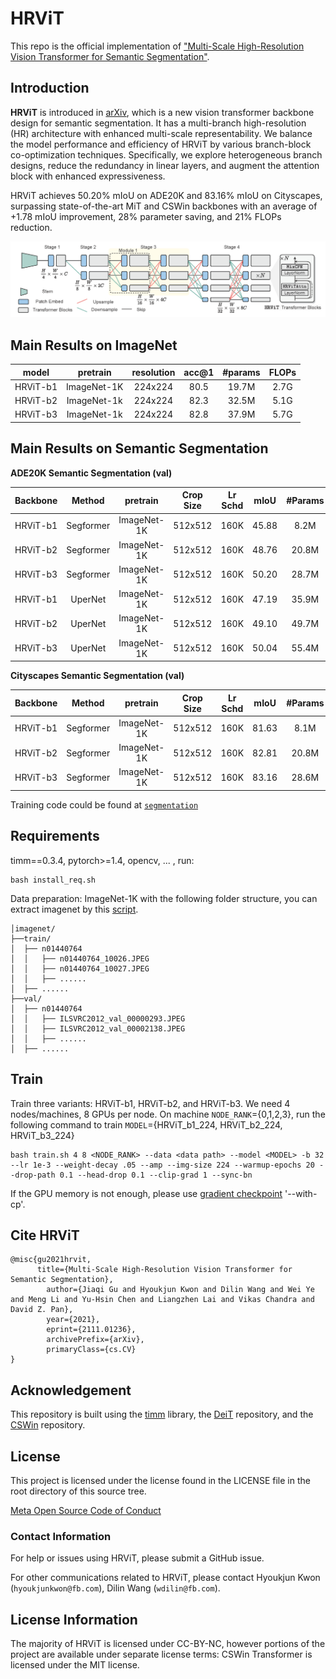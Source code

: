 # HRViT

This repo is the official implementation of ["Multi-Scale High-Resolution Vision Transformer for Semantic Segmentation"](https://arxiv.org/abs/2111.01236).

## Introduction

**HRViT** is introduced in [arXiv](https://arxiv.org/abs/2111.01236), which is a new vision transformer backbone design for semantic segmentation. It has a multi-branch high-resolution (HR) architecture with enhanced multi-scale representability. We balance the model performance and efficiency of HRViT by various branch-block co-optimization techniques. Specifically, we explore heterogeneous branch designs, reduce the redundancy in linear layers, and augment the attention block with enhanced expressiveness.

HRViT achieves 50.20% mIoU on ADE20K and 83.16% mIoU on Cityscapes, surpassing state-of-the-art MiT and CSWin backbones with an average of +1.78 mIoU improvement, 28% parameter saving, and 21% FLOPs reduction.

![teaser](teaser.png)

## Main Results on ImageNet

| model | pretrain | resolution | acc@1 | #params | FLOPs |
|:---:  | :---:    |  :---:     | :---: |   :---: | :---: |
| HRViT-b1 | ImageNet-1K  | 224x224 | 80.5 | 19.7M  | 2.7G  |
| HRViT-b2 | ImageNet-1k  | 224x224 | 82.3 | 32.5M  | 5.1G  |
| HRViT-b3 | ImageNet-1k  | 224x224 | 82.8 | 37.9M  | 5.7G |


## Main Results on Semantic Segmentation

**ADE20K Semantic Segmentation (val)**

| Backbone | Method | pretrain | Crop Size | Lr Schd | mIoU | #Params | FLOPs |
| :---: | :---: | :---: | :---: | :---: | :---: | :---: | :---: |
| HRViT-b1 | Segformer | ImageNet-1K | 512x512 | 160K | 45.88 | 8.2M | 14.6G |
| HRViT-b2 | Segformer | ImageNet-1K | 512x512 | 160K | 48.76 | 20.8M | 28.0G |
| HRViT-b3 | Segformer | ImageNet-1K | 512x512 | 160K | 50.20 | 28.7M | 67.9G |
| HRViT-b1 | UperNet | ImageNet-1K | 512x512 | 160K | 47.19 | 35.9M | 219G |
| HRViT-b2 | UperNet | ImageNet-1K | 512x512 | 160K | 49.10 | 49.7M | 233G |
| HRViT-b3 | UperNet | ImageNet-1K | 512x512 | 160K | 50.04 | 55.4M | 236G |


**Cityscapes Semantic Segmentation (val)**

| Backbone | Method | pretrain | Crop Size | Lr Schd | mIoU | #Params | FLOPs |
| :---: | :---: | :---: | :---: | :---: | :---: | :---: | :---: |
| HRViT-b1 | Segformer | ImageNet-1K | 512x512 | 160K | 81.63 | 8.1M | 14.1G |
| HRViT-b2 | Segformer | ImageNet-1K | 512x512 | 160K | 82.81 | 20.8M | 27.4G |
| HRViT-b3 | Segformer | ImageNet-1K | 512x512 | 160K | 83.16 | 28.6M | 66.8G |


Training code could be found at [`segmentation`](segmentation)

## Requirements

timm==0.3.4, pytorch>=1.4, opencv, ... , run:

```
bash install_req.sh
```

Data preparation: ImageNet-1K with the following folder structure, you can extract imagenet by this [script](https://gist.github.com/BIGBALLON/8a71d225eff18d88e469e6ea9b39cef4).

```
│imagenet/
├──train/
│  ├── n01440764
│  │   ├── n01440764_10026.JPEG
│  │   ├── n01440764_10027.JPEG
│  │   ├── ......
│  ├── ......
├──val/
│  ├── n01440764
│  │   ├── ILSVRC2012_val_00000293.JPEG
│  │   ├── ILSVRC2012_val_00002138.JPEG
│  │   ├── ......
│  ├── ......
```

## Train

Train three variants: HRViT-b1, HRViT-b2, and HRViT-b3. We need 4 nodes/machines, 8 GPUs per node.
On machine `NODE_RANK`={0,1,2,3}, run the following command to train `MODEL`={HRViT_b1_224, HRViT_b2_224, HRViT_b3_224}
```
bash train.sh 4 8 <NODE_RANK> --data <data path> --model <MODEL> -b 32 --lr 1e-3 --weight-decay .05 --amp --img-size 224 --warmup-epochs 20 --drop-path 0.1 --head-drop 0.1 --clip-grad 1 --sync-bn
```

If the GPU memory is not enough, please use [gradient checkpoint](https://pytorch.org/docs/stable/checkpoint.html) '--with-cp'.


## Cite HRViT

```
@misc{gu2021hrvit,
      title={Multi-Scale High-Resolution Vision Transformer for Semantic Segmentation},
        author={Jiaqi Gu and Hyoukjun Kwon and Dilin Wang and Wei Ye and Meng Li and Yu-Hsin Chen and Liangzhen Lai and Vikas Chandra and David Z. Pan},
        year={2021},
        eprint={2111.01236},
        archivePrefix={arXiv},
        primaryClass={cs.CV}
}
```


## Acknowledgement

This repository is built using the [timm](https://github.com/rwightman/pytorch-image-models) library, the [DeiT](https://github.com/facebookresearch/deit) repository, and the [CSWin](https://github.com/microsoft/CSWin-Transformer) repository.

## License
This project is licensed under the license found in the LICENSE file in the root directory of this source tree.

[Meta Open Source Code of Conduct](https://opensource.fb.com/code-of-conduct)

### Contact Information

For help or issues using HRViT, please submit a GitHub issue.

For other communications related to HRViT, please contact Hyoukjun Kwon (`hyoukjunkwon@fb.com`), Dilin Wang (`wdilin@fb.com`).

## License Information
The majority of HRViT is licensed under CC-BY-NC, however portions of the project are available under separate license terms: CSWin Transformer is licensed under the MIT license.